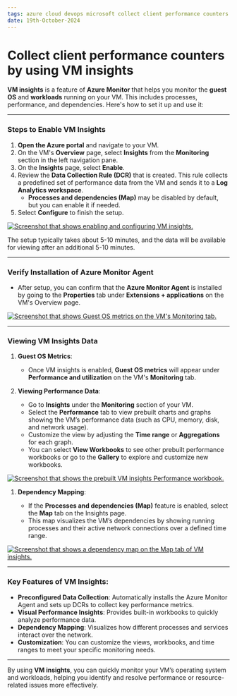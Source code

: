```yaml
---
tags: azure cloud devops microsoft collect client performance counters VM insights
date: 19th-October-2024
---
```


# Collect client performance counters by using VM insights

**VM insights** is a feature of **Azure Monitor** that helps you monitor the **guest OS** and **workloads** running on your VM. This includes processes, performance, and dependencies. Here's how to set it up and use it:

---

### **Steps to Enable VM Insights**

1. **Open the Azure portal** and navigate to your VM.
2. On the VM's **Overview** page, select **Insights** from the **Monitoring** section in the left navigation pane.
3. On the **Insights** page, select **Enable**.
4. Review the **Data Collection Rule (DCR)** that is created. This rule collects a predefined set of performance data from the VM and sends it to a **Log Analytics workspace**.
    - **Processes and dependencies (Map)** may be disabled by default, but you can enable it if needed.
5. Select **Configure** to finish the setup.

[![Screenshot that shows enabling and configuring VM insights.](https://learn.microsoft.com/en-us/training/modules/monitor-azure-vm-using-diagnostic-data/media/enable-insights.png)](https://learn.microsoft.com/en-us/training/modules/monitor-azure-vm-using-diagnostic-data/media/enable-insights.png#lightbox)

The setup typically takes about 5-10 minutes, and the data will be available for viewing after an additional 5-10 minutes.

---

### **Verify Installation of Azure Monitor Agent**

- After setup, you can confirm that the **Azure Monitor Agent** is installed by going to the **Properties** tab under **Extensions + applications** on the VM's Overview page.

[![Screenshot that shows Guest OS metrics on the VM's Monitoring tab.](https://learn.microsoft.com/en-us/training/modules/monitor-azure-vm-using-diagnostic-data/media/guest-os-metrics.png)](https://learn.microsoft.com/en-us/training/modules/monitor-azure-vm-using-diagnostic-data/media/guest-os-metrics.png#lightbox)

---

### **Viewing VM Insights Data**

1. **Guest OS Metrics**:
    
    - Once VM insights is enabled, **Guest OS metrics** will appear under **Performance and utilization** on the VM's **Monitoring** tab.
2. **Viewing Performance Data**:
    
    - Go to **Insights** under the **Monitoring** section of your VM.
    - Select the **Performance** tab to view prebuilt charts and graphs showing the VM’s performance data (such as CPU, memory, disk, and network usage).
    - Customize the view by adjusting the **Time range** or **Aggregations** for each graph.
    - You can select **View Workbooks** to see other prebuilt performance workbooks or go to the **Gallery** to explore and customize new workbooks.

[![Screenshot that shows the prebuilt VM insights Performance workbook.](https://learn.microsoft.com/en-us/training/modules/monitor-azure-vm-using-diagnostic-data/media/vm-insights-performance.png)](https://learn.microsoft.com/en-us/training/modules/monitor-azure-vm-using-diagnostic-data/media/vm-insights-performance.png#lightbox)

1. **Dependency Mapping**:
    
    - If the **Processes and dependencies (Map)** feature is enabled, select the **Map** tab on the Insights page.
    - This map visualizes the VM’s dependencies by showing running processes and their active network connections over a defined time range.

[![Screenshot that shows a dependency map on the Map tab of VM insights.](https://learn.microsoft.com/en-us/training/modules/monitor-azure-vm-using-diagnostic-data/media/dependency-map.png)](https://learn.microsoft.com/en-us/training/modules/monitor-azure-vm-using-diagnostic-data/media/dependency-map.png#lightbox)

---

### **Key Features of VM Insights**:

- **Preconfigured Data Collection**: Automatically installs the Azure Monitor Agent and sets up DCRs to collect key performance metrics.
- **Visual Performance Insights**: Provides built-in workbooks to quickly analyze performance data.
- **Dependency Mapping**: Visualizes how different processes and services interact over the network.
- **Customization**: You can customize the views, workbooks, and time ranges to meet your specific monitoring needs.

---

By using **VM insights**, you can quickly monitor your VM’s operating system and workloads, helping you identify and resolve performance or resource-related issues more effectively.